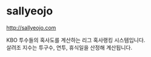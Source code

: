 # sallyeojo

http://sallyeojo.com

KBO 투수들의 혹사도를 계산하는 리그 혹사랭킹 시스템입니다.<br>
살려조 지수는 투구수, 연투, 휴식일을 산정해 계산됩니다.
